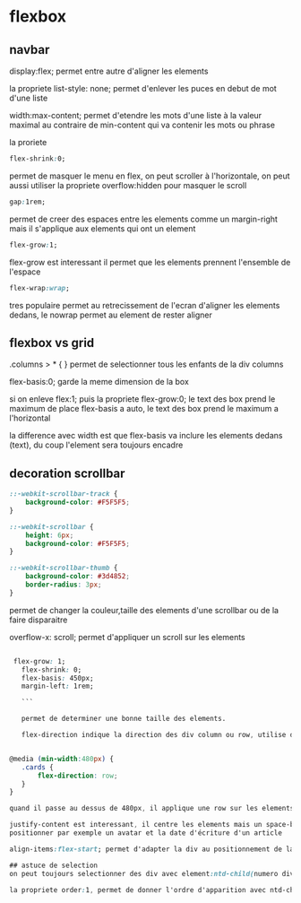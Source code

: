 # flexbox

## navbar
display:flex; permet entre autre d'aligner les elements

la propriete list-style: none; permet d'enlever les puces en debut de mot d'une liste

width:max-content; permet d'etendre  les mots d'une liste à la valeur maximal au contraire de min-content qui va contenir les mots ou phrase

la proriete

```css
flex-shrink:0;

```
permet de masquer le menu en flex, on peut scroller à l'horizontale, on peut aussi utiliser la propriete overflow:hidden pour masquer le scroll

```css
gap:1rem;
```
permet de creer des espaces entre les elements comme un margin-right mais il s'applique aux elements qui ont un element

```css
flex-grow:1;
```
flex-grow est interessant il permet que les elements prennent l'ensemble de l'espace

```css
flex-wrap:wrap;
```

tres populaire permet au retrecissement de l'ecran d'aligner les elements dedans, le nowrap permet au element de rester aligner

## flexbox vs grid

.columns > * {  }  permet de selectionner tous les enfants de la div columns

flex-basis:0; garde la meme dimension de la box

si on enleve flex:1; puis la propriete flex-grow:0; le text des box prend le maximum de place
flex-basis a auto, le text des box prend le maximum a l'horizontal

la difference avec width est que flex-basis va inclure les elements dedans (text), du coup l'element sera toujours encadre

## decoration scrollbar
```css 
::-webkit-scrollbar-track {
    background-color: #F5F5F5;
}

::-webkit-scrollbar {
    height: 6px;
    background-color: #F5F5F5;
}

::-webkit-scrollbar-thumb {
    background-color: #3d4852;
    border-radius: 3px;
}

```

permet de changer la couleur,taille des elements d'une scrollbar ou de la faire disparaitre

 overflow-x: scroll; permet d'appliquer un scroll sur les elements

 ```css

  flex-grow: 1;
    flex-shrink: 0;
    flex-basis: 450px;
    margin-left: 1rem;

    ```

    permet de determiner une bonne taille des elements.

    flex-direction indique la direction des div column ou row, utilise dans le @media query


@media (min-width:480px) {
    .cards {
        flex-direction: row;
    }
}

quand il passe au dessus de 480px, il applique une row sur les elements

justify-content est interessant, il centre les elements mais un space-between entre les div avec la même taille d'espacement ou bien positionner par rapport au debut ou la fin de l'element flex-start , flex-end
positionner par exemple un avatar et la date d'écriture d'un article

align-items:flex-start; permet d'adapter la div au positionnement de la plus grande, flex-end place les petites à la fin de la hauteur

## astuce de selection
on peut toujours selectionner des div avec element:ntd-child(numero div){} et on peut changer ce que l'on veut. pour changer sa direction il faut faire un align-self: flex-end; ou flex-stretch

la propriete order:1, permet de donner l'ordre d'apparition avec ntd-child